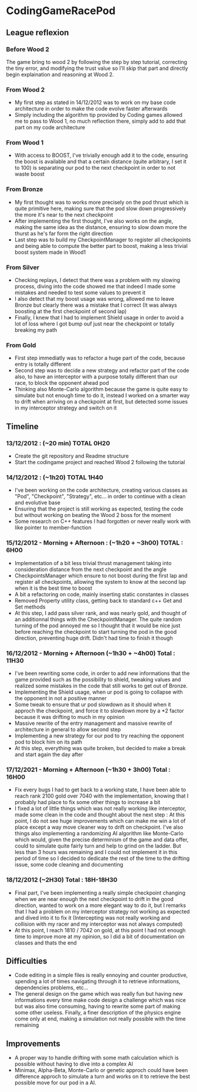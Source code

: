 # CodingGameRacePod

## League reflexion

### Before Wood 2
The game bring to wood 2 by following the step by step tutorial, correcting the tiny error, and modifying the trust value so I'll skip that part and directly begin  explaination and reasoning at Wood 2.

### From Wood 2
* My first step as stated in 14/12/2012 was to work on my base code architecture in order to make the code evolve faster afterwards
* Simply including the algorithm tip provided by Coding games allowed me to pass to Wood 1, no much reflection there, simply add to add that part on my code architecture

### From Wood 1
* With access to BOOST, I've trivially enough add it to the code, ensuring the boost is available and that a certain distance (quite arbitrary, I set it to 100) is separating our pod to the next checkpoint in order to not waste boost

### From Bronze
* My first thought was to works more precisely on the pod thrust which is quite primitive here, making sure that the pod slow down progressively the more it's near to the next checkpoint
* After implementing the first thought, I've also works on the angle, making the same idea as the distance, ensuring to slow down more the thurst as he's far form the right direction
* Last step was to build my CheckpointManager to register all checkpoints and being able to compute the better part to boost, making a less trivial boost system made in Wood1

### From Silver
* Checking replays, I detect that there was a problem with my slowing process, diving into the code showed me that indeed I made some mistakes and needed to test some values to prevent it
* I also detect that my boost usage was wrong, allowed me to leave Bronze but clearly there was a mistake that I correct (It was always boosting at the first checkpoint of second lap)
* Finally, I knew that I had to implement Shield usage in order to avoid a lot of loss where I got bump ouf just near the checkpoint or totally breaking my path

### From Gold
* First step immediatly was to refactor a huge part of the code, because entry is totally different
* Second step was to decide a new strategy and refactor part of the code also, to have an interceptor with a purpose totally different than our race, to block the opponent ahead pod
* Thinking also Monte-Carlo algorithm because the game is quite easy to simulate but not enough time to do it, instead I worked on a smarter way to drift when arriving on a checkpoint at first, but detected some issues in my interceptor strategy and switch on it

## Timeline

### 13/12/2012 : (~20 min) TOTAL 0H20
* Create the git repository and Readme structure
* Start the codingame project and reached Wood 2 following the tutorial

### 14/12/2012 : (~1h20) TOTAL 1H40
* I've been working on the code architecture, creating various classes as "Pod", "Checkpoint", "Strategy", etc... in order to continue with a clean and evolutive base
* Ensuring that the project is still working as expected, testing the code but without working on beating the Wood 2 boss for the moment
* Some research on C++ features I had forgotten or never really work with like pointer to member-function

### 15/12/2012 - Morning + Afternoon : (~1h20 + ~3h00) TOTAL : 6H00
* Implementation of a bit less trivial thrust management taking into consideration distance from the next checkpoint and the angle
* CheckpointsManager which ensure to not boost during the first lap and register all checkpoints, allowing the system to know at the second lap when it is the best time to boost
* A bit a refactoring on code, mainly inserting static constantes in classes
* Removed Property utility class, getting back to standard c++ Get and Set methods
* At this step, I add pass silver rank, and was nearly gold, and thought of an additionnal things with the CheckpointManager. The quite random turning of the pod annoyed me so I thought that it would be nice just before reaching the checkpoint to start turning the pod in the good direction, preventing huge drift. Didn't had time to finish it though

### 16/12/2012 - Morning + Afternoon (~1h30 + ~4h00) Total : 11H30
* I've been rewriting some code, in order to add new informations that the game provided such as the possibility to shield, tweaking values and realized some mistakes in the code that still works to get out of Bronze.
* Implementing the Shield usage, when ur pod is going to collapse with the opponent in not a positive manner
* Some tweak to ensure that ur pod slowdown as it should when it approch the checkpoint, and force it to slowdown more by a *2 factor because it was drifting to much in my opinion
* Massive rewrite of the entry management and massive rewrite of architecture in general to allow second step
* Implementing a new strategy for our pod to try reaching the opponent pod to block him on its path
* At this step, everything was quite broken, but decided to make a break and start again the day after

### 17/12/2021 - Morning + Afternoon (~1h30 + 3h00) Total : 16H00
* Fix every bugs I had to get back to a working state, I have been able to reach rank 2100 gold over 7040 with the implementation, knowing that I probably had place to fix some other things to increase a bit
* I fixed a lot of little things which was not really working like interceptor, made some clean in the code and thought about the next step : At this point, I do not see huge improvements which can make me win a lot of place except a way move cleaner way to drift on checkpoint. I've also things also implementing a randomizing AI algorithm like Monte-Carlo which would, given the precise determinism of the game and data offer, could to simulate quite fairly turn and help to grind on the ladder. But less than 3 hours was remaining and I could not implement it in this period of time so I decided to dedicate the rest of the time to the drifting issue, some code cleaning and documenting 

### 18/12/2012 (~2H30) Total : 18H-18H30
* Final part, I've been implementing a really simple checkpoint changing when we are near enough the next checkpoint to drift in the good direction, wanted to work on a more elegant way to do it, but I remarks that I had a problem on my interceptor strategy not working as expected and dived into it to fix it (Intercepting was not really working and collision with my racer and my interceptor was not always computed)
* At this point, I reach 1810 / 7042 on gold, at this point I had not enough time to improve more at my opinion, so I did a bit of documentation on classes and thats the end

## Difficulties
* Code editing in a simple files is really ennoying and counter productive, spending a lot of times navigating through it to retrieve informations, dependencies problems, etc... 
* The general design on the game which was really fun but having new informations every time make code design a challenge which was nice but was also time consuming, having to rewrite some part of making some other useless. Finally, a finer description of the physics engine come only at end, making a simulation not really possible with the time remaining

## Improvements
* A proper way to handle drifting with some math calculation which is possible without having to dive into a complex AI
* Minimax, Alpha-Beta, Monte-Carlo or genetic approch could have been difference approch to simulate a turn and works on it to retrieve the best possible move for our pod in a AI.